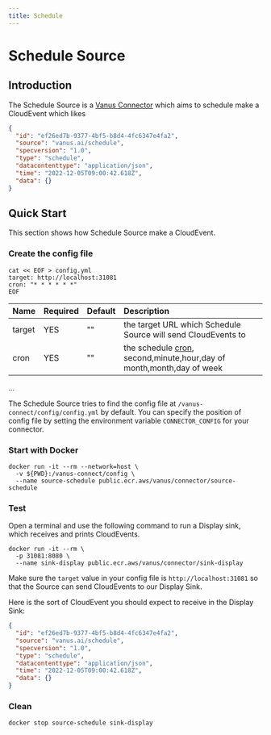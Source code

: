 ```yaml
---
title: Schedule
---
```


# Schedule Source

## Introduction

The Schedule Source is a [Vanus Connector][vc] which aims to schedule make a CloudEvent which likes

```json
{
  "id": "ef26ed7b-9377-4bf5-b8d4-4fc6347e4fa2",
  "source": "vanus.ai/schedule",
  "specversion": "1.0",
  "type": "schedule",
  "datacontenttype": "application/json",
  "time": "2022-12-05T09:00:42.618Z",
  "data": {}
}
```

## Quick Start

This section shows how Schedule Source make a CloudEvent.

### Create the config file

```shell
cat << EOF > config.yml
target: http://localhost:31081
cron: "* * * * * *"
EOF
```

| Name   | Required | Default | Description                                                            |
|:-------|:---------|:--------|:-----------------------------------------------------------------------|
| target | YES      | ""      | the target URL which Schedule Source will send CloudEvents to          |
| cron   | YES      | ""      | the schedule [cron], second,minute,hour,day of month,month,day of week |

...

The Schedule Source tries to find the config file at `/vanus-connect/config/config.yml` by default. You can specify the
position of config file by setting the environment variable `CONNECTOR_CONFIG` for your connector.

### Start with Docker

```shell
docker run -it --rm --network=host \
  -v ${PWD}:/vanus-connect/config \
  --name source-schedule public.ecr.aws/vanus/connector/source-schedule
```

### Test

Open a terminal and use the following command to run a Display sink, which receives and prints CloudEvents.

```shell
docker run -it --rm \
  -p 31081:8080 \
  --name sink-display public.ecr.aws/vanus/connector/sink-display
```

Make sure the `target` value in your config file is `http://localhost:31081` so that the Source can send CloudEvents to
our Display Sink.

Here is the sort of CloudEvent you should expect to receive in the Display Sink:

```json
{
  "id": "ef26ed7b-9377-4bf5-b8d4-4fc6347e4fa2",
  "source": "vanus.ai/schedule",
  "specversion": "1.0",
  "type": "schedule",
  "datacontenttype": "application/json",
  "time": "2022-12-05T09:00:42.618Z",
  "data": {}
}
```

### Clean

```shell
docker stop source-schedule sink-display
```

[vc]: https://www.vanus.dev/introduction/concepts#vanus-connect
[cron]: https://en.wikipedia.org/wiki/Cron